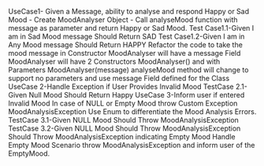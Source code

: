 UseCase1- Given a Message, ability to analyse and respond Happy or Sad Mood - Create MoodAnalyser Object - Call analyseMood function with message as
parameter and return Happy or Sad Mood.
Test Case1.1-Given I am in Sad Mood message Should Return SAD
Test Case1.2-Given I am in Any Mood message Should Return HAPPY
Refactor the code to take the mood message in Constructor MoodAnalyser will have a message Field MoodAnalyser will have 2 Constructors MoodAnalyser()
and with Parameters  MoodAnalyser(message) analyseMood method will change to support no parameters and use message Field defined for the Class
UseCase 2-Handle Exception if User Provides Invalid Mood
TestCase 2.1-Given Null Mood Should Return Happy
UseCase 3-Inform user if entered Invalid Mood In case of NULL or Empty Mood throw Custom Exception MoodAnalysisException Use Enum to differentiate the Mood
Analysis Errors.
TestCase 3.1-Given NULL Mood Should Throw MoodAnalysisException
TestCase 3.2-Given NULL Mood Should Throw MoodAnalysisException Should Throw MoodAnalysisException indicating Empty Mood Handle
 Empty Mood Scenario throw MoodAnalysisException and inform user of the EmptyMood.
